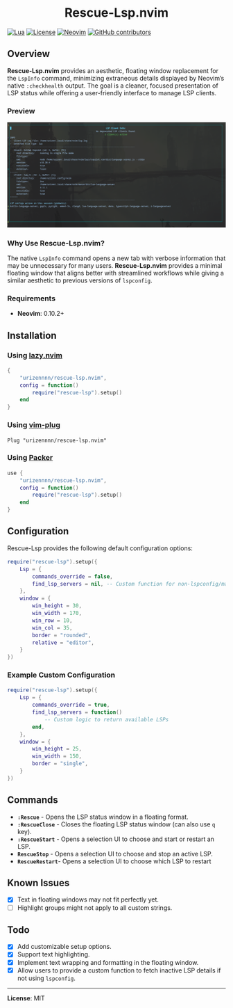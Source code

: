 <div align="center">
    <h1>Rescue-Lsp.nvim</h1>
</div>

[![Lua](https://img.shields.io/badge/Lua-5.1%20|%205.3%20|%205.4-blue.svg)](https://www.lua.org)
[![License](https://img.shields.io/badge/license-MIT-green.svg)](https://opensource.org/licenses/MIT)
[![Neovim](https://img.shields.io/badge/Neovim-0.10.2%2B-blue.svg)](https://github.com/neovim/neovim)
[![GitHub contributors](https://img.shields.io/github/contributors/urizennnn/zync)](https://github.com/urizennnn/zync/graphs/contributors)

## Overview

**Rescue-Lsp.nvim** provides an aesthetic, floating window replacement for the `LspInfo` command, minimizing extraneous details displayed by Neovim’s native `:checkhealth` output. The goal is a cleaner, focused presentation of LSP status while offering a user-friendly interface to manage LSP clients.

### Preview

![Rescue-Lsp Preview](https://raw.githubusercontent.com/urizennnn/rescue-lsp.nvim/master/media/preview.png)

### Why Use Rescue-Lsp.nvim?
The native `LspInfo` command opens a new tab with verbose information that may be unnecessary for many users. **Rescue-Lsp.nvim** provides a minimal floating window that aligns better with streamlined workflows while giving a similar aesthetic to previous versions of `lspconfig`.

### Requirements
- **Neovim**: 0.10.2+

## Installation

### Using [lazy.nvim](https://github.com/folke/lazy.nvim)
```lua
{
    "urizennnn/rescue-lsp.nvim",
    config = function()
        require("rescue-lsp").setup()
    end
}
```

### Using [vim-plug](https://github.com/junegunn/vim-plug)
```vim
Plug "urizennnn/rescue-lsp.nvim"
```

### Using [Packer](https://github.com/wbthomason/packer.nvim)
```lua
use {
    "urizennnn/rescue-lsp.nvim",
    config = function()
        require("rescue-lsp").setup()
    end
}
```

## Configuration

Rescue-Lsp provides the following default configuration options:

```lua
require("rescue-lsp").setup({
    Lsp = {
        commands_override = false,
        find_lsp_servers = nil, -- Custom function for non-lspconfig/mason users to return a table of LSPs
    },
    window = {
        win_height = 30,
        win_width = 170,
        win_row = 10,
        win_col = 35,
        border = "rounded",
        relative = "editor",
    }
})
```

### Example Custom Configuration
```lua
require("rescue-lsp").setup({
    Lsp = {
        commands_override = true,
        find_lsp_servers = function()
            -- Custom logic to return available LSPs
        end,
    },
    window = {
        win_height = 25,
        win_width = 150,
        border = "single",
    }
})
```

## Commands

- **`:Rescue`** - Opens the LSP status window in a floating format.
- **`:RescueClose`** - Closes the floating LSP status window (can also use `q` key).
- **`:RescueStart`** - Opens a selection UI to choose and start or restart an LSP.
- **`RescueStop`** - Opens a selection UI to choose and stop an active LSP.
- **`RescueRestart`**- Opens a selection UI to choose which LSP to restart

## Known Issues

- [x] Text in floating windows may not fit perfectly yet.
- [ ] Highlight groups might not apply to all custom strings.

## Todo

- [x] Add customizable setup options.
- [x] Support text highlighting.
- [x] Implement text wrapping and formatting in the floating window.
- [x] Allow users to provide a custom function to fetch inactive LSP details if not using `lspconfig`.

---

**License**: MIT
